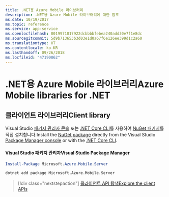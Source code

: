 ```yaml
---
title: .NET용 Azure Mobile 라이브러리
description: .NET용 Azure Mobile 라이브러리에 대한 참조
ms.date: 10/19/2017
ms.topic: reference
ms.service: app-service
ms.openlocfilehash: 0019971017922dcbbbbfebea240add30e7f1e8dc
ms.sourcegitcommit: 5d9b713653b3d03e1d0a67f6e126ee399d1c2a60
ms.translationtype: HT
ms.contentlocale: ko-KR
ms.lasthandoff: 09/26/2018
ms.locfileid: "47190862"
---
```

# <a name="azure-mobile-libraries-for-net"></a><span data-ttu-id="05ab4-103">.NET용 Azure Mobile 라이브러리</span><span class="sxs-lookup"><span data-stu-id="05ab4-103">Azure Mobile libraries for .NET</span></span>

## <a name="client-library"></a><span data-ttu-id="05ab4-104">클라이언트 라이브러리</span><span class="sxs-lookup"><span data-stu-id="05ab4-104">Client library</span></span>

<span data-ttu-id="05ab4-105">Visual Studio [패키지 관리자 콘솔][PackageManager] 또는 [.NET Core CLI][DotNetCLI]를 사용하여 [NuGet 패키지](https://www.nuget.org/packages/Microsoft.Azure.Mobile.Server)를 직접 설치합니다.</span><span class="sxs-lookup"><span data-stu-id="05ab4-105">Install the [NuGet package](https://www.nuget.org/packages/Microsoft.Azure.Mobile.Server) directly from the Visual Studio [Package Manager console][PackageManager] or with the [.NET Core CLI][DotNetCLI].</span></span>

#### <a name="visual-studio-package-manager"></a><span data-ttu-id="05ab4-106">Visual Studio 패키지 관리자</span><span class="sxs-lookup"><span data-stu-id="05ab4-106">Visual Studio Package Manager</span></span>

```powershell
Install-Package Microsoft.Azure.Mobile.Server
```

```bash
dotnet add package Microsoft.Azure.Mobile.Server
```

> [!div class="nextstepaction"]
> [<span data-ttu-id="05ab4-107">클라이언트 API 탐색</span><span class="sxs-lookup"><span data-stu-id="05ab4-107">Explore the client APIs</span></span>](/dotnet/api/overview/azure/mobileapps/client)




[PackageManager]: https://docs.microsoft.com/nuget/tools/package-manager-console
[DotNetCLI]: https://docs.microsoft.com/dotnet/core/tools/dotnet-add-package
